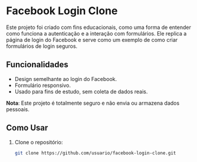 # Facebook Login Clone

Este projeto foi criado com fins educacionais, como uma forma de entender como funciona a autenticação e a interação com formulários. Ele replica a página de login do Facebook e serve como um exemplo de como criar formulários de login seguros.

## Funcionalidades

- Design semelhante ao login do Facebook.
- Formulário responsivo.
- Usado para fins de estudo, sem coleta de dados reais.

**Nota**: Este projeto é totalmente seguro e não envia ou armazena dados pessoais.

## Como Usar

1. Clone o repositório:
   ```bash
   git clone https://github.com/usuario/facebook-login-clone.git
